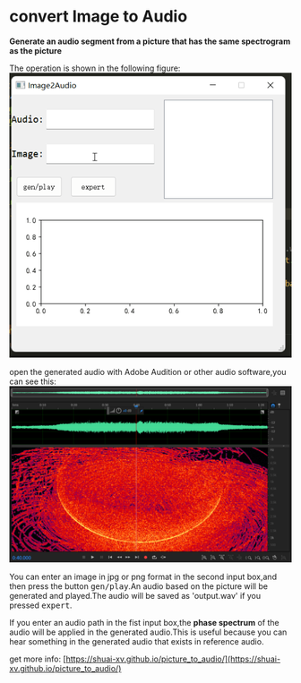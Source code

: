 # convert Image to Audio

**Generate an audio segment from a picture that has the same spectrogram as the picture**

The operation is shown in the following figure:
![demo](res/demo.gif)

open the generated audio with Adobe Audition or other audio software,you can see this:
![picture 1](./res/1654480415845.png)  

You can enter an image in jpg or png format in the second input box,and then press the button <kbd>gen/play</kbd>.An audio based on the picture will be generated and played.The audio will be saved as 'output.wav' if you pressed <kbd>expert</kbd>.

If you enter an audio path in the fist input box,the **phase spectrum** of the audio will be applied in the generated audio.This is useful because you can hear something in the generated audio that exists in reference audio.

get more info: [https://shuai-xv.github.io/picture_to_audio/](https://shuai-xv.github.io/picture_to_audio/)